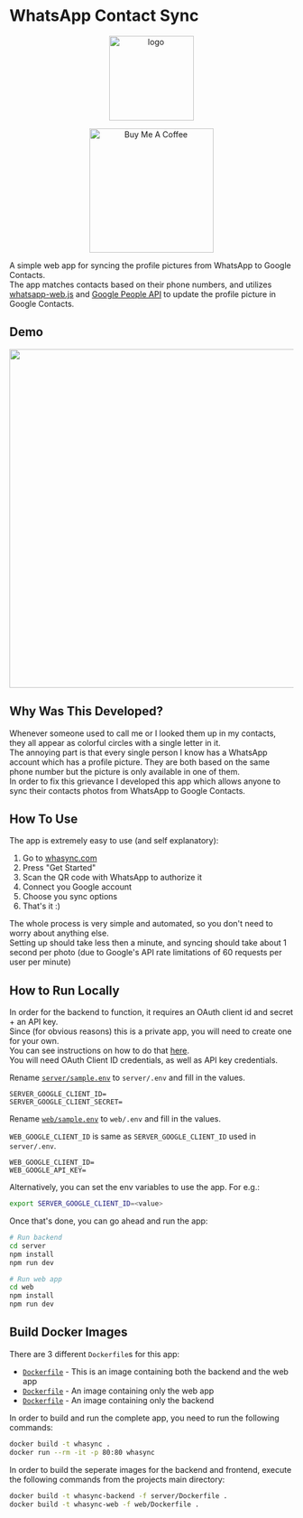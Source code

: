 # WhatsApp Contact Sync

<p align="center">
    <img src="web/public/logo.png" alt="logo" width="150"/>
</p>

<p align="center">
    <a href="https://www.buymeacoffee.com/guyzyl">
        <img
            src="https://cdn.buymeacoffee.com/buttons/v2/default-yellow.png"
            alt="Buy Me A Coffee"
            width="220px"
        />
    </a>
</p>

A simple web app for syncing the profile pictures from WhatsApp to Google Contacts.\
The app matches contacts based on their phone numbers, and utilizes
[whatsapp-web.js](https://github.com/pedroslopez/whatsapp-web.js) and [Google People API](https://developers.google.com/people) to update the profile picture in Google Contacts.

## Demo

<p align="center">
    <img src="https://user-images.githubusercontent.com/3015856/214192748-1681d9be-201a-4ffc-b8da-79857718b7eb.gif" width="600"/>
</p>

## Why Was This Developed?

Whenever someone used to call me or I looked them up in my contacts, they all appear as colorful circles with a single letter in it.\
The annoying part is that every single person I know has a WhatsApp account which has a profile picture. They are both based on the same phone number but the picture is only available in one of them.\
In order to fix this grievance I developed this app which allows anyone to sync their contacts photos from WhatsApp to Google Contacts.

## How To Use

The app is extremely easy to use (and self explanatory):

1. Go to [whasync.com](https://whasync.com/)
2. Press "Get Started"
3. Scan the QR code with WhatsApp to authorize it
4. Connect you Google account
5. Choose you sync options
6. That's it :)

The whole process is very simple and automated, so you don't need to worry about anything else.\
Setting up should take less then a minute, and syncing should take about 1 second per photo (due to Google's API rate limitations of 60 requests per user per minute)

## How to Run Locally

In order for the backend to function, it requires an OAuth client id and secret + an API key.\
Since (for obvious reasons) this is a private app, you will need to create one for your own.\
You can see instructions on how to do that [here](https://developers.google.com/workspace/guides/create-credentials).\
You will need OAuth Client ID credentials, as well as API key credentials.

Rename [`server/sample.env`](server/sample.env) to `server/.env` and fill in the values.

```env
SERVER_GOOGLE_CLIENT_ID=
SERVER_GOOGLE_CLIENT_SECRET=
```

Rename [`web/sample.env`](web/sample.env) to `web/.env` and fill in the values.

`WEB_GOOGLE_CLIENT_ID` is same as `SERVER_GOOGLE_CLIENT_ID` used in `server/.env`.

```env
WEB_GOOGLE_CLIENT_ID=
WEB_GOOGLE_API_KEY=
```

Alternatively, you can set the env variables to use the app.
For e.g.:

```sh
export SERVER_GOOGLE_CLIENT_ID=<value>
```

Once that's done, you can go ahead and run the app:

```bash
# Run backend
cd server
npm install
npm run dev

# Run web app
cd web
npm install
npm run dev
```

## Build Docker Images

There are 3 different `Dockerfile`s for this app:

- [`Dockerfile`](Dockerfile) - This is an image containing both the backend and the web app
- [`Dockerfile`](web/Dockerfile) - An image containing only the web app
- [`Dockerfile`](server/Dockerfile) - An image containing only the backend

In order to build and run the complete app, you need to run the following commands:

```bash
docker build -t whasync .
docker run --rm -it -p 80:80 whasync
```

In order to build the seperate images for the backend and frontend, execute the following commands from the projects main directory:

```bash
docker build -t whasync-backend -f server/Dockerfile .
docker build -t whasync-web -f web/Dockerfile .
```
